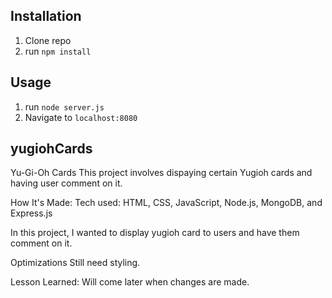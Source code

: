 ## Installation

1. Clone repo
2. run `npm install`

## Usage

1. run `node server.js`
2. Navigate to `localhost:8080`

## yugiohCards

Yu-Gi-Oh Cards
This project involves dispaying certain Yugioh cards and having user comment on it.

How It's Made: Tech used: HTML, CSS, JavaScript, Node.js, MongoDB, and Express.js

In this project, I wanted to display yugioh card to users and have them comment on it.

Optimizations 
Still need styling.

Lesson Learned: Will come later when changes are made.


